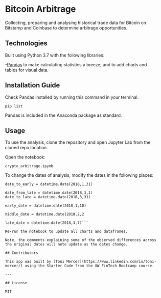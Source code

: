 # Bitcoin Arbitrage

Collecting, preparing and analysing historical trade data for Bitcoin on Bitstamp and Coinbase to determine arbitrage opportunities.


## Technologies

Built using Python 3.7 with the following libraries:

-[Pandas](https://github.com/pandas-dev/pandas) to make calculating statistics a breeze, and to add charts and tables for visual data.

## Installation Guide

Check Pandas installed by running this command in your terminal:

```pip list```

Pandas is included in the Anaconda package as standard.

## Usage

To use the analysis, clone the repository and open Jupyter Lab from the cloned repo location.

Open the notebook:

```crypto_arbitrage.ipynb```

To change the dates of analysis, modify the dates in the following places:

```date_from_early = datetime.date(2018,1,1)
date_to_early = datetime.date(2018,1,31)

date_from_late = datetime.date(2018,3,1)
date_to_late = datetime.date(2018,3,31)

early_date = datetime.date(2018,1,10)

middle_date = datetime.date(2018,2,2

late_date = datetime.date(2018,3,7)```

Re-run the notebook to update all charts and dataframes.

Note, the comments explaining some of the observed differences across the original dates will note update as the dates change.

## Contributors

This app was built by [Toni Mercer](https://www.linkedin.com/in/toni-mercer/) using the Starter Code from the UW FinTech Bootcamp course. 

---

## License

MIT





